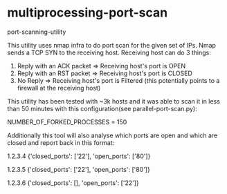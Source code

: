 # multiprocessing-port-scan
port-scanning-utility

This utility uses nmap infra to do port scan for the given set of IPs.
Nmap sends a TCP SYN to the receiving host. Receiving host can do 3 things:
1. Reply with an ACK packet => Receiving host's port is OPEN
2. Reply with an RST packet => Receiving host's port is CLOSED
3. No Reply                 => Receiving host's port is Filtered (this potentially points to a firewall at the receiving host)

This utility has been tested with ~3k hosts and it was able to scan it in less than 50 minutes with this configuration(see parallel-port-scan.py):

NUMBER_OF_FORKED_PROCESSES = 150

Additionally this tool will also analyse which ports are open and which are closed and report back in this format:



 1.2.3.4 {'closed_ports': ['22'], 'open_ports': ['80']}
 
 1.2.3.5 {'closed_ports': ['22'], 'open_ports': ['80']}
 
 1.2.3.6 {'closed_ports': [], 'open_ports': ['22']}
